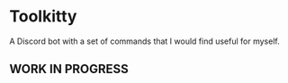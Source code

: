 # Toolkitty
A Discord bot with a set of commands that I would find useful for myself.

## WORK IN PROGRESS
